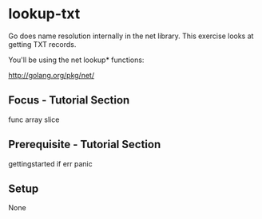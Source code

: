 lookup-txt
==========

Go does name resolution internally in the net library. This exercise
looks at getting TXT records.

You'll be using the net lookup* functions:

  http://golang.org/pkg/net/

Focus - Tutorial Section
------------------------
func
array
slice

Prerequisite - Tutorial Section
-------------------------------
gettingstarted
if
err
panic

Setup
-----
None
